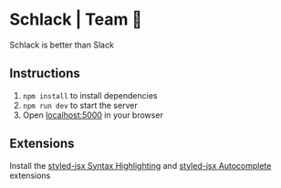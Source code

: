 # Schlack | Team 🦔
Schlack is better than Slack

## Instructions
1. `npm install` to install dependencies
2. `npm run dev` to start the server
3. Open [localhost:5000](http://localhost:5000) in your browser

## Extensions
Install the [styled-jsx Syntax Highlighting](https://marketplace.visualstudio.com/items?itemName=blanu.vscode-styled-jsx) and [styled-jsx Autocomplete](https://marketplace.visualstudio.com/items?itemName=AndrewRazumovsky.vscode-styled-jsx-languageserver) extensions
